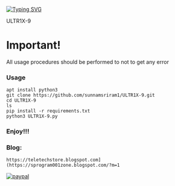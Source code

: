 

[![Typing SVG](https://readme-typing-svg.demolab.com?font=Fira+Code&pause=1000&color=FF2C10&background=31FF9400&width=435&lines=ULTR1X-9%F0%9F%A4%9F)](https://git.io/typing-svg)

ULTR1X-9

# Important!

All usage procedures should be performed to not to get any error

### Usage
```
apt install python3
git clone https://github.com/sunnamsriram1/ULTR1X-9.git
cd ULTR1X-9
ls
pip install -r requirements.txt
python3 ULTR1X-9.py
```
### Enjoy!!!

### Blog:
```
https://teletechstore.blogspot.com](https://sprogram001zone.blogspot.com/?m=1
```

[![paypal](https://www.paypalobjects.com/en_US/i/btn/btn_donateCC_LG.gif)](https://paypal.me/Sunnam01ram)
